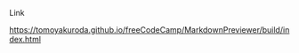<p>Link</p>
<a href="https://tomoyakuroda.github.io/freeCodeCamp/MarkdownPreviewer/build/index.html">https://tomoyakuroda.github.io/freeCodeCamp/MarkdownPreviewer/build/index.html</a>